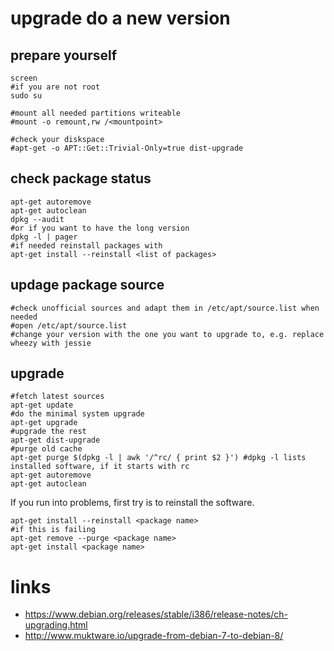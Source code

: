# upgrade do a new version

## prepare yourself

```
screen
#if you are not root
sudo su

#mount all needed partitions writeable
#mount -o remount,rw /<mountpoint>

#check your diskspace
#apt-get -o APT::Get::Trivial-Only=true dist-upgrade
```

## check package status

```
apt-get autoremove
apt-get autoclean
dpkg --audit
#or if you want to have the long version
dpkg -l | pager
#if needed reinstall packages with
apt-get install --reinstall <list of packages>
```

## updage package source

```
#check unofficial sources and adapt them in /etc/apt/source.list when needed
#open /etc/apt/source.list
#change your version with the one you want to upgrade to, e.g. replace wheezy with jessie
```

## upgrade

```
#fetch latest sources
apt-get update
#do the minimal system upgrade
apt-get upgrade
#upgrade the rest
apt-get dist-upgrade
#purge old cache
apt-get purge $(dpkg -l | awk '/^rc/ { print $2 }') #dpkg -l lists installed software, if it starts with rc
apt-get autoremove
apt-get autoclean
```

If you run into problems, first try is to reinstall the software.

```
apt-get install --reinstall <package name>
#if this is failing
apt-get remove --purge <package name>
apt-get install <package name>
```

# links

* https://www.debian.org/releases/stable/i386/release-notes/ch-upgrading.html
* http://www.muktware.io/upgrade-from-debian-7-to-debian-8/
